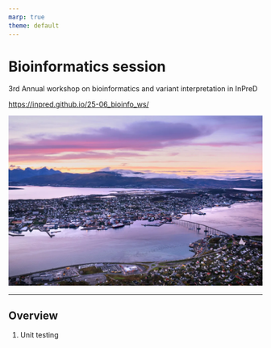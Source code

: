 ```yaml
---
marp: true
theme: default
---
```


# Bioinformatics session

3rd Annual workshop on bioinformatics and variant interpretation in InPreD

<https://inpred.github.io/25-06_bioinfo_ws/>

![bg right](img/tromso01.png)

---

## Overview

1. Unit testing
